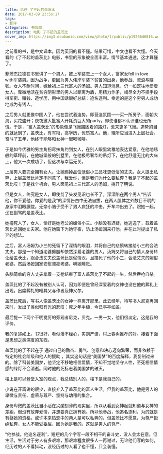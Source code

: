 ```yaml
---
title: 影评 了不起的盖茨比
date: 2017-03-09 23:56:17
tags:
- 影评
categories: 书影向
description: 电影 了不起的盖茨比
cover_img: https://img3.doubanio.com/view/photo/l/public/p1926646816.webp
---
```





之前看的书，是中文译本，因为英问的看不懂。结果可惜，中文也看不大懂。今天看的《了不起的盖茨比》电影，书里的形象被全面丰富。情节基本通透，这才算懂了。

 菲茨杰拉德在书里讲了一个男人，披上军装恋上一个女人，富家女fell in love with军装男。因为战争，更因为男人伟岸军装下贫苦的出身，他参战、流浪与赚钱。女人不耐时间，嫁给祖上三代富人的汤姆。男人知道消息，仍一如既往地爱着女人。卑微地活在贫穷阴影里的男人以距离为盾，用精力作矛，竭尽全力不择手段得军衔、赚钱、造学历，用中国话很好总结：追名逐利。幸运的是这个穷男人成功地成为有钱人。

之后男人就更像中国人了，他在尝试着造势，即营造氛围——买一所房子，面朝大海，买花盛开；夜夜邀大批富人开耗资巨大的party，即使谁都不认识谁也无所谓。于是，“富人盖茨比”的形象像是飞蛾围困着的路灯，惹来更多飞蛾。造势的目的就达到了，盖茨比，有军衔，高学历，优质富人。他，理所应当进入上层社会。奋斗了五年，他终于能够和女神一起喝咖啡。

于是如今优雅的男主角拐弯抹角约到女人，在别人眼里幼稚地表达爱意。在他地毯般的草坪前，在他城堡般的别墅里，在他极尽奢华的吊灯下，在他舒适无比的大床上，他又一次成功了，但这次与幸运无关。

上层男人要完全拥有女人，让她踢掉品位低俗小三品味更低俗的丈夫。女人提出私奔，上层盖茨比肯定不同意了，我爱你，但是我们为什么要私奔？我是了不起的盖茨比哎！于是找个机会，男人面见祖上三代富人的汤姆，挑开了明说。

但是女人，终究是女人，即使剪了头发见识也长不了。深深陷在两个男人“告诉他，你不爱他，你爱的是我”的深情告白中无法自拔，在两人肌体之外数目不明的身家中泪眼朦胧。无奈小脑子受不了男人疯狂的冲击，开车冲出去了。跟她一起，坐在副驾的是盖茨比。

她撞死人了，女人，恰好是她老公的媚俗小三。小脑没有迟疑，她逃逸了，载着盖茨比逃回她丈夫家。他在她窗下为她守夜，防止汤姆回来打他。并在此时提出了私奔的想法。

之后，富人汤姆为小三的死留下了深情的眼泪，并将自己的悲愤转接给小三的合法丈夫，那是一个知道老婆劈腿却依然深爱老婆的男人。汤姆又将自己的情人身份转让给盖茨比，跟合法丈夫说盖茨比是偷情汉，且撞死了他的小三，合法丈夫的媚俗老婆。然后汤姆回家安慰漂亮老婆，哄她睡觉。

头脑简单的穷人丈夫拿着一支枪结束了富人盖茨比了不起的一生，然后吞枪自杀。

盖茨比的了不起没有被别人认可，因为即便是曾经深爱着的女神也没在他的葬礼上出现，出席葬礼的唯其父与作者及神父尔。

盖茨比死后，写书人像盖茨比的女神一样离开那里。此去经年，待写书人尼克再回来时，发出了类似归有光的悲叹：死之年手植，今已亭亭如盖。

最后提一下两个不明觉厉的旁观者尼克，贝克。一男一女，他们很淡定，这是我的评价。

 

我的复述如上。书很好，看似漫不经心，实则严谨，村上春树推荐的对。接着下面是思想之类深度的东西。

 盖茨比的了不起在于 通过自己的勤奋、勇气、创意和决心迈向繁荣，而非依赖于特定的社会阶级和他人的援助 ，其实这句话是“美国梦”的百度解释，我复制过来的。除了科普美国梦，他坚定不移地相信爱情，不知不觉地坚守人性，至死相信情感的绿灯不会消逝。同时他的死标志着美国梦的破灭。

楼上是可以登堂入室的观点，我总结别人的。楼下是我自己的。

小说在开篇讲的很少，直接介入了盖茨比的富人生活。但我的盖茨比，他是男人的卑微与责任、虚荣与尊严、坚持与幼稚的集合。

身份卑微的盖茨比自小活在尖酸刻薄的现实里，所以从看到女神起就知道与女神的差距，但没有放弃爱情，并想要真正拥有她。所以他参战，他追名逐利，为的就是有娶她的资格。或许本来热恋中的两人是可以私奔的，但盖茨比不愿意，为尊严拒绝私奔，女人不能受委屈，因为她是我的。这就是男人的尊严。

“他参战，他追名逐利”，短短的几个字写一段不相干的奋斗史，没人会太在意。但生活，生活对于穷人有多艰难，那艰难程度很多人一再谢过，无论他们写的如何，经历过的人不看抖动，没经历过的人看了也不懂，只会装懂。